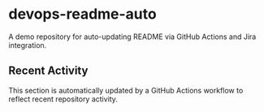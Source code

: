 # devops-readme-auto
A demo repository for auto-updating README via GitHub Actions and Jira integration.

##  Recent Activity
This section is automatically updated by a GitHub Actions workflow to reflect recent repository activity.

<!--START_SECTION:activity-->
<!--END_SECTION:activity-->
